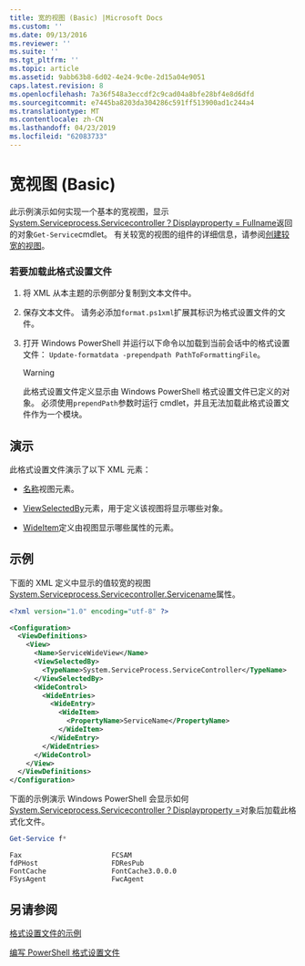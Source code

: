 ```yaml
---
title: 宽的视图 (Basic) |Microsoft Docs
ms.custom: ''
ms.date: 09/13/2016
ms.reviewer: ''
ms.suite: ''
ms.tgt_pltfrm: ''
ms.topic: article
ms.assetid: 9abb63b8-6d02-4e24-9c0e-2d15a04e9051
caps.latest.revision: 8
ms.openlocfilehash: 7a36f548a3eccdf2c9cad04a8bfe28bf4e8d6dfd
ms.sourcegitcommit: e7445ba8203da304286c591ff513900ad1c244a4
ms.translationtype: MT
ms.contentlocale: zh-CN
ms.lasthandoff: 04/23/2019
ms.locfileid: "62083733"
---
```

# <a name="wide-view-basic"></a>宽视图 (Basic)

此示例演示如何实现一个基本的宽视图，显示[System.Serviceprocess.Servicecontroller？Displayproperty = Fullname](/dotnet/api/System.ServiceProcess.ServiceController)返回的对象`Get-Service`cmdlet。 有关较宽的视图的组件的详细信息，请参阅[创建较宽的视图](./creating-a-wide-view.md)。

### <a name="to-load-this-formatting-file"></a>若要加载此格式设置文件

1. 将 XML 从本主题的示例部分复制到文本文件中。

2. 保存文本文件。 请务必添加`format.ps1xml`扩展其标识为格式设置文件的文件。

3. 打开 Windows PowerShell 并运行以下命令以加载到当前会话中的格式设置文件： `Update-formatdata -prependpath PathToFormattingFile`。

   > [!WARNING]
   > 此格式设置文件定义显示由 Windows PowerShell 格式设置文件已定义的对象。 必须使用`prependPath`参数时运行 cmdlet，并且无法加载此格式设置文件作为一个模块。

## <a name="demonstrates"></a>演示

此格式设置文件演示了以下 XML 元素：

- [名称](./name-element-for-view-format.md)视图元素。

- [ViewSelectedBy](./viewselectedby-element-format.md)元素，用于定义该视图将显示哪些对象。

- [WideItem](./wideitem-element-for-widecontrol-format.md)定义由视图显示哪些属性的元素。

## <a name="example"></a>示例

下面的 XML 定义中显示的值较宽的视图[System.Serviceprocess.Servicecontroller.Servicename](/dotnet/api/System.ServiceProcess.ServiceController.ServiceName)属性。

```xml
<?xml version="1.0" encoding="utf-8" ?>

<Configuration>
  <ViewDefinitions>
    <View>
      <Name>ServiceWideView</Name>
      <ViewSelectedBy>
        <TypeName>System.ServiceProcess.ServiceController</TypeName>
      </ViewSelectedBy>
      <WideControl>
        <WideEntries>
          <WideEntry>
            <WideItem>
              <PropertyName>ServiceName</PropertyName>
            </WideItem>
          </WideEntry>
        </WideEntries>
      </WideControl>
    </View>
  </ViewDefinitions>
</Configuration>
```

下面的示例演示 Windows PowerShell 会显示如何[System.Serviceprocess.Servicecontroller？Displayproperty =](/dotnet/api/System.ServiceProcess.ServiceController)对象后加载此格式化文件。

```powershell
Get-Service f*
```

```output
Fax                      FCSAM
fdPHost                  FDResPub
FontCache                FontCache3.0.0.0
FSysAgent                FwcAgent
```

## <a name="see-also"></a>另请参阅

[格式设置文件的示例](./examples-of-formatting-files.md)

[编写 PowerShell 格式设置文件](./writing-a-powershell-formatting-file.md)
